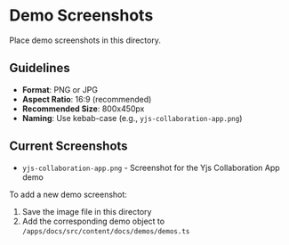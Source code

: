 # Demo Screenshots

Place demo screenshots in this directory.

## Guidelines

- **Format**: PNG or JPG
- **Aspect Ratio**: 16:9 (recommended)
- **Recommended Size**: 800x450px
- **Naming**: Use kebab-case (e.g., `yjs-collaboration-app.png`)

## Current Screenshots

- `yjs-collaboration-app.png` - Screenshot for the Yjs Collaboration App demo

To add a new demo screenshot:

1. Save the image file in this directory
2. Add the corresponding demo object to `/apps/docs/src/content/docs/demos/demos.ts`
